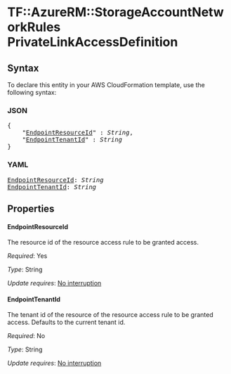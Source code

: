 # TF::AzureRM::StorageAccountNetworkRules PrivateLinkAccessDefinition

## Syntax

To declare this entity in your AWS CloudFormation template, use the following syntax:

### JSON

<pre>
{
    "<a href="#endpointresourceid" title="EndpointResourceId">EndpointResourceId</a>" : <i>String</i>,
    "<a href="#endpointtenantid" title="EndpointTenantId">EndpointTenantId</a>" : <i>String</i>
}
</pre>

### YAML

<pre>
<a href="#endpointresourceid" title="EndpointResourceId">EndpointResourceId</a>: <i>String</i>
<a href="#endpointtenantid" title="EndpointTenantId">EndpointTenantId</a>: <i>String</i>
</pre>

## Properties

#### EndpointResourceId

The resource id of the resource access rule to be granted access.

_Required_: Yes

_Type_: String

_Update requires_: [No interruption](https://docs.aws.amazon.com/AWSCloudFormation/latest/UserGuide/using-cfn-updating-stacks-update-behaviors.html#update-no-interrupt)

#### EndpointTenantId

The tenant id of the resource of the resource access rule to be granted access. Defaults to the current tenant id.

_Required_: No

_Type_: String

_Update requires_: [No interruption](https://docs.aws.amazon.com/AWSCloudFormation/latest/UserGuide/using-cfn-updating-stacks-update-behaviors.html#update-no-interrupt)

